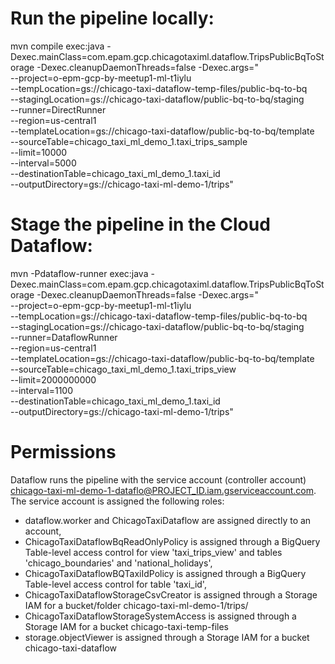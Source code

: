 # Run the pipeline locally:
mvn compile exec:java -Dexec.mainClass=com.epam.gcp.chicagotaximl.dataflow.TripsPublicBqToStorage -Dexec.cleanupDaemonThreads=false -Dexec.args="\
    --project=o-epm-gcp-by-meetup1-ml-t1iylu \
    --tempLocation=gs://chicago-taxi-dataflow-temp-files/public-bq-to-bq \
    --stagingLocation=gs://chicago-taxi-dataflow/public-bq-to-bq/staging \
    --runner=DirectRunner \
    --region=us-central1 \
    --templateLocation=gs://chicago-taxi-dataflow/public-bq-to-bq/template \
    --sourceTable=chicago_taxi_ml_demo_1.taxi_trips_sample \
    --limit=10000 \
    --interval=5000 \
    --destinationTable=chicago_taxi_ml_demo_1.taxi_id \
    --outputDirectory=gs://chicago-taxi-ml-demo-1/trips"

# Stage the pipeline in the Cloud Dataflow:
mvn -Pdataflow-runner exec:java -Dexec.mainClass=com.epam.gcp.chicagotaximl.dataflow.TripsPublicBqToStorage -Dexec.cleanupDaemonThreads=false -Dexec.args="\
    --project=o-epm-gcp-by-meetup1-ml-t1iylu \
    --tempLocation=gs://chicago-taxi-dataflow-temp-files/public-bq-to-bq \
    --stagingLocation=gs://chicago-taxi-dataflow/public-bq-to-bq/staging \
    --runner=DataflowRunner \
    --region=us-central1 \
    --templateLocation=gs://chicago-taxi-dataflow/public-bq-to-bq/template \
    --sourceTable=chicago_taxi_ml_demo_1.taxi_trips_view \
    --limit=2000000000 \
    --interval=1100 \
    --destinationTable=chicago_taxi_ml_demo_1.taxi_id \
    --outputDirectory=gs://chicago-taxi-ml-demo-1/trips"

# Permissions
Dataflow runs the pipeline with the service account (controller account) chicago-taxi-ml-demo-1-dataflo@PROJECT_ID.iam.gserviceaccount.com. 
The service account is assigned the following roles: 
- dataflow.worker and ChicagoTaxiDataflow are assigned directly to an account,
- ChicagoTaxiDataflowBqReadOnlyPolicy is assigned through a BigQuery Table-level access control for view 'taxi_trips_view' 
  and tables 'chicago_boundaries' and 'national_holidays',
- ChicagoTaxiDataflowBQTaxiIdPolicy is assigned through a BigQuery Table-level access control for table 'taxi_id',
- ChicagoTaxiDataflowStorageCsvCreator is assigned through a Storage IAM for a bucket/folder chicago-taxi-ml-demo-1/trips/
- ChicagoTaxiDataflowStorageSystemAccess is assigned through a Storage IAM for a bucket chicago-taxi-temp-files
- storage.objectViewer is assigned through a Storage IAM for a bucket chicago-taxi-dataflow
